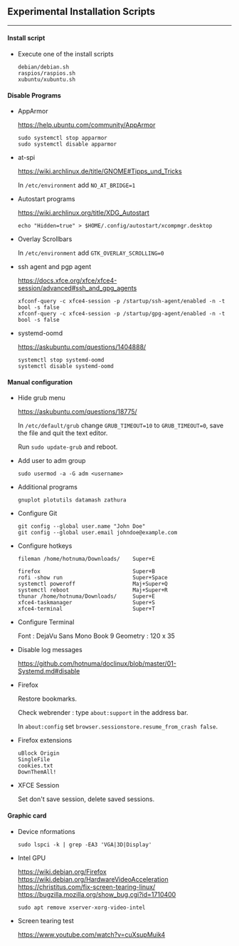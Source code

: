 ## Experimental Installation Scripts

---

#### Install script

* Execute one of the install scripts

    ```
    debian/debian.sh
    raspios/raspios.sh
    xubuntu/xubuntu.sh
    ```


#### <a name="disable"></a> Disable Programs

* AppArmor
    
    https://help.ubuntu.com/community/AppArmor  
    
    ```
    sudo systemctl stop apparmor
    sudo systemctl disable apparmor
    ```

* at-spi
    
    https://wiki.archlinux.de/title/GNOME#Tipps_und_Tricks  
    
    In `/etc/environment` add `NO_AT_BRIDGE=1`

* Autostart programs
    
    https://wiki.archlinux.org/title/XDG_Autostart  

    `echo "Hidden=true" > $HOME/.config/autostart/xcompmgr.desktop`

* Overlay Scrollbars
    
    In `/etc/environment` add `GTK_OVERLAY_SCROLLING=0`

* ssh agent and pgp agent
    
    https://docs.xfce.org/xfce/xfce4-session/advanced#ssh_and_gpg_agents  
    
    ```
    xfconf-query -c xfce4-session -p /startup/ssh-agent/enabled -n -t bool -s false
    xfconf-query -c xfce4-session -p /startup/gpg-agent/enabled -n -t bool -s false
    ```

* systemd-oomd
    
    https://askubuntu.com/questions/1404888/  
    
    ```
    systemctl stop systemd-oomd
    systemctl disable systemd-oomd
    ```


#### Manual configuration

* Hide grub menu

    https://askubuntu.com/questions/18775/  

    In `/etc/default/grub` change `GRUB_TIMEOUT=10` to `GRUB_TIMEOUT=0`, save the file and quit the text editor.
    
    Run `sudo update-grub` and reboot.  

* Add user to adm group
    
    `sudo usermod -a -G adm <username>`

* Additional programs

    `gnuplot plotutils datamash zathura`

* Configure Git
    
    ```
    git config --global user.name "John Doe"
    git config --global user.email johndoe@example.com
    ```

* Configure hotkeys

    ```
    fileman /home/hotnuma/Downloads/    Super+E
    
    firefox                             Super+B
    rofi -show run                      Super+Space
    systemctl poweroff                  Maj+Super+Q
    systemctl reboot                    Maj+Super+R
    thunar /home/hotnuma/Downloads/     Super+E
    xfce4-taskmanager                   Super+S
    xfce4-terminal                      Super+T
    ```

* Configure Terminal
    
    Font : DejaVu Sans Mono Book 9
    Geometry : 120 x 35
    
* Disable log messages

    https://github.com/hotnuma/doclinux/blob/master/01-Systemd.md#disable  

* Firefox
    
    Restore bookmarks.
    
    Check webrender : type `about:support` in the address bar.

    In `about:config` set `browser.sessionstore.resume_from_crash false`.

* Firefox extensions

    ```
    uBlock Origin
    SingleFile
    cookies.txt
    DownThemAll!
    ```

* XFCE Session
    
    Set don't save session, delete saved sessions.


#### Graphic card

* Device nformations
    
    `sudo lspci -k | grep -EA3 'VGA|3D|Display'`

* Intel GPU
    
    https://wiki.debian.org/Firefox  
    https://wiki.debian.org/HardwareVideoAcceleration  
    https://christitus.com/fix-screen-tearing-linux/  
    https://bugzilla.mozilla.org/show_bug.cgi?id=1710400  
    
    `sudo apt remove xserver-xorg-video-intel`

* Screen tearing test

    https://www.youtube.com/watch?v=cuXsupMuik4  


